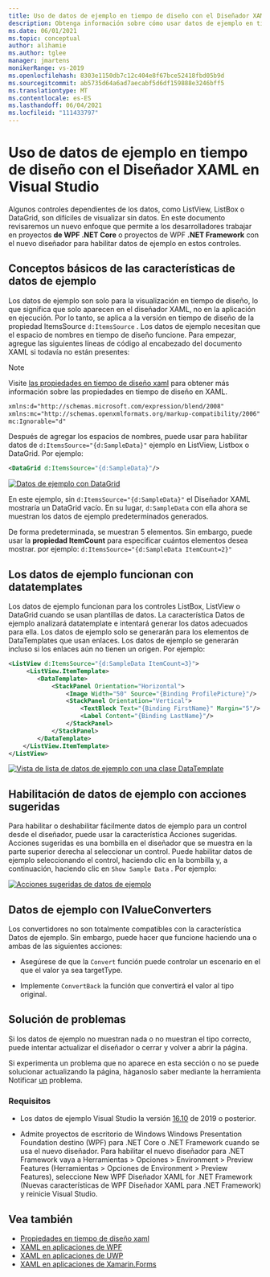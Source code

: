 ```yaml
---
title: Uso de datos de ejemplo en tiempo de diseño con el Diseñador XAML en Visual Studio
description: Obtenga información sobre cómo usar datos de ejemplo en tiempo de diseño en XAML.
ms.date: 06/01/2021
ms.topic: conceptual
author: alihamie
ms.author: tglee
manager: jmartens
monikerRange: vs-2019
ms.openlocfilehash: 8303e1150db7c12c404e8f67bce52418fbd05b9d
ms.sourcegitcommit: ab5735d64a6ad7aecabf5d6df159888e3246bff5
ms.translationtype: MT
ms.contentlocale: es-ES
ms.lasthandoff: 06/04/2021
ms.locfileid: "111433797"
---
```

# <a name="use-design-time-sample-data-with-the-xaml-designer-in-visual-studio"></a>Uso de datos de ejemplo en tiempo de diseño con el Diseñador XAML en Visual Studio

Algunos controles dependientes de los datos, como ListView, ListBox o DataGrid, son difíciles de visualizar sin datos. En este documento revisaremos un nuevo enfoque que permite a los desarrolladores trabajar en proyectos **de WPF .NET Core** o proyectos de WPF **.NET Framework** con el nuevo diseñador para habilitar datos de ejemplo en estos controles. 

## <a name="sample-data-feature-basics"></a>Conceptos básicos de las características de datos de ejemplo

Los datos de ejemplo son solo para la visualización en tiempo de diseño, lo que significa que solo aparecen en el diseñador XAML, no en la aplicación en ejecución. Por lo tanto, se aplica a la versión en tiempo de diseño de la propiedad ItemsSource `d:ItemsSource` . Los datos de ejemplo necesitan que el espacio de nombres en tiempo de diseño funcione. Para empezar, agregue las siguientes líneas de código al encabezado del documento XAML si todavía no están presentes:

> [!NOTE]
> Visite [las propiedades en tiempo de diseño xaml](../xaml-tools/xaml-designtime-data.md) para obtener más información sobre las propiedades en tiempo de diseño en XAML.

```xml
xmlns:d="http://schemas.microsoft.com/expression/blend/2008"
xmlns:mc="http://schemas.openxmlformats.org/markup-compatibility/2006"
mc:Ignorable="d"
```

Después de agregar los espacios de nombres, puede usar para habilitar datos de `d:ItemsSource="{d:SampleData}"` ejemplo en ListView, Listbox o DataGrid. Por ejemplo:

```xml
<DataGrid d:ItemsSource="{d:SampleData}"/>
```

[![Datos de ejemplo con DataGrid](media\xaml-sample-data-empty-datagrid.png "Datos de ejemplo habilitados en DataGrid")](media\xaml-sample-data-empty-datagrid.png#lightbox)

En este ejemplo, sin `d:ItemsSource="{d:SampleData}"` el Diseñador XAML mostraría un DataGrid vacío. En su lugar, `d:SampleData` con ella ahora se muestran los datos de ejemplo predeterminados generados.

De forma predeterminada, se muestran 5 elementos. Sin embargo, puede usar la **propiedad ItemCount** para especificar cuántos elementos desea mostrar. por ejemplo: `d:ItemsSource="{d:SampleData ItemCount=2}"`

## <a name="sample-data-works-with-datatemplates"></a>Los datos de ejemplo funcionan con datatemplates

Los datos de ejemplo funcionan para los controles ListBox, ListView o DataGrid cuando se usan plantillas de datos. La característica Datos de ejemplo analizará datatemplate e intentará generar los datos adecuados para ella. Los datos de ejemplo solo se generarán para los elementos de DataTemplates que usan enlaces. Los datos de ejemplo se generarán incluso si los enlaces aún no tienen un origen.
Por ejemplo:

```xml
<ListView d:ItemsSource="{d:SampleData ItemCount=3}">
     <ListView.ItemTemplate>
        <DataTemplate>
            <StackPanel Orientation="Horizontal">
                <Image Width="50" Source="{Binding ProfilePicture}"/>
                <StackPanel Orientation="Vertical">
                    <TextBlock Text="{Binding FirstName}" Margin="5"/>
                    <Label Content="{Binding LastName}"/>
                </StackPanel>
            </StackPanel>
        </DataTemplate>
    </ListView.ItemTemplate>
</ListView>
```

[![Vista de lista de datos de ejemplo con una clase DataTemplate](media\xaml-sample-data-templated-listview.png "Datos de ejemplo usados en un control ListView con una clase DataTemplate")](media\xaml-sample-data-templated-listview.png#lightbox)

## <a name="enable-sample-data-with-suggested-actions"></a>Habilitación de datos de ejemplo con acciones sugeridas

Para habilitar o deshabilitar fácilmente datos de ejemplo para un control desde el diseñador, puede usar la característica Acciones sugeridas. Acciones sugeridas es una bombilla en el diseñador que se muestra en la parte superior derecha al seleccionar un control. Puede habilitar datos de ejemplo seleccionando el control, haciendo clic en la bombilla y, a continuación, haciendo clic en `Show Sample Data` . Por ejemplo:

[![Acciones sugeridas de datos de ejemplo](media\xaml-sample-data-suggested-actions.png "Habilitar datos de ejemplo con acciones sugeridas")](media\xaml-sample-data-suggested-actions.png#lightbox)

## <a name="sample-data-with-ivalueconverters"></a>Datos de ejemplo con IValueConverters 

Los convertidores no son totalmente compatibles con la característica Datos de ejemplo. Sin embargo, puede hacer que funcione haciendo una o ambas de las siguientes acciones:
- Asegúrese de que la `Convert` función puede controlar un escenario en el que el valor ya sea targetType.

- Implemente `ConvertBack` la función que convertirá el valor al tipo original. 

## <a name="troubleshooting"></a>Solución de problemas

Si los datos de ejemplo no muestran nada o no muestran el tipo correcto, puede intentar actualizar el diseñador o cerrar y volver a abrir la página.

Si experimenta un problema que no aparece en esta sección o no se puede solucionar actualizando la página, háganoslo saber mediante la herramienta Notificar [un](../ide/how-to-report-a-problem-with-visual-studio.md) problema.

### <a name="requirements"></a>Requisitos

- Los datos de ejemplo Visual Studio la versión [16.10](/visualstudio/releases/2019/release-notes-v16.10) de 2019 o posterior.

- Admite proyectos de escritorio de Windows Windows Presentation Foundation destino (WPF) para .NET Core o .NET Framework cuando se usa el nuevo diseñador. Para habilitar el nuevo diseñador para .NET Framework vaya a Herramientas > Opciones > Environment > Preview Features (Herramientas > Opciones de Environment > Preview Features), seleccione New WPF Diseñador XAML for .NET Framework (Nuevas características de WPF Diseñador XAML para .NET Framework) y reinicie Visual Studio.

## <a name="see-also"></a>Vea también

- [Propiedades en tiempo de diseño xaml](../xaml-tools/xaml-designtime-data.md)
- [XAML en aplicaciones de WPF](/dotnet/framework/wpf/advanced/xaml-in-wpf)
- [XAML en aplicaciones de UWP](/windows/uwp/xaml-platform/xaml-overview)
- [XAML en aplicaciones de Xamarin.Forms](/xamarin/xamarin-forms/xaml/)